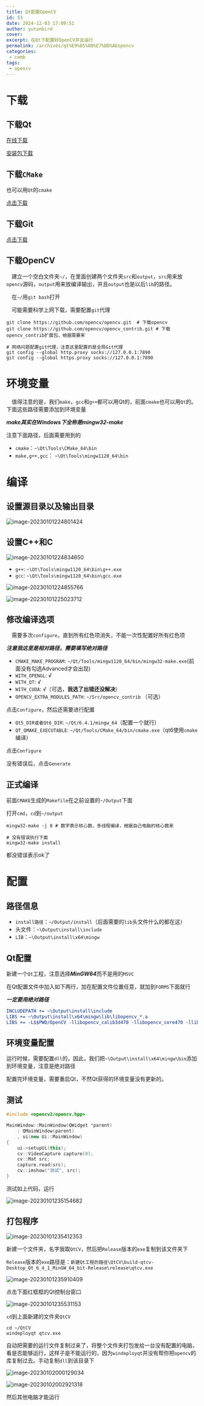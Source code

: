 ```yaml
---
title: Qt配置OpenCV
id: 53
date: 2024-12-03 17:09:51
auther: yutanbird
cover: 
excerpt: 在Qt下配置好OpenCV并且运行
permalink: /archives/qt%E9%85%8D%E7%BD%AEopencv
categories:
 - comb
tags: 
 - opencv
---
```




# 下载

## 下载Qt

[在线下载](https://d13lb3tujbc8s0.cloudfront.net/onlineinstallers/qt-unified-windows-x64-4.5.1-online.exe)

[安装包下载](https://download.qt.io/official_releases/qt/6.4/6.4.1/single/)

## 下载`CMake`

也可以用`Qt`的`cmake`

[点击下载](https://github.com/Kitware/CMake/releases/download/v3.25.1/cmake-3.25.1-windows-x86_64.msi)

## 下载Git

[点击下载](https://github.com/git-for-windows/git/releases/download/v2.39.0.windows.2/Git-2.39.0.2-64-bit.exe)

## 下载OpenCV

&emsp;建立一个空白文件夹`~/`，在里面创建两个文件夹`src`和`output`，`src`用来放`opencv`源码，`output`用来放编译输出，并且`output`也是以后`lib`的路径。

&emsp;在`~/`用`git bash`打开

&emsp;可能需要科学上网下载，需要配置`git`代理

```shell
git clone https://github.com/opencv/opencv.git  # 下载opencv
git clone https://github.com/opencv/opencv_contrib.git # 下载opencv_contrib扩展包，根据需要来

# 网络问题配置git代理，注意这里配置的是全局Git代理
git config --global http.proxy socks://127.0.0.1:7890
git config --global https.proxy socks://127.0.0.1:7890
```

# 环境变量

&emsp;值得注意的是，我们`make`，`gcc`和`g++`都可以用Qt的，前面`cmake`也可以用`Qt`的。下面这些路径需要添加到环境变量

***make其实在Windows下全称是mingw32-make***

注意下面路径，后面需要用到的

- `cmake`：`~\Qt\Tools\CMake_64\bin`
- `make,g++,gcc`： `~\Qt\Tools\mingw1120_64\bin`

# 编译

## 设置源目录以及输出目录

![image-20230101224801424](https://imagere.oss-cn-beijing.aliyuncs.com/img20221228/image-20230101224801424.png)

## 设置C++和C

![image-20230101224834650](https://imagere.oss-cn-beijing.aliyuncs.com/img20221228/image-20230101224834650.png)

- `g++`: `~\Qt\Tools\mingw1120_64\bin\g++.exe`
- `gcc`: `~\Qt\Tools\mingw1120_64\bin\gcc.exe`

![image-20230101224855766](https://imagere.oss-cn-beijing.aliyuncs.com/img20221228/image-20230101224855766.png)

![image-20230101225023712](https://imagere.oss-cn-beijing.aliyuncs.com/img20221228/image-20230101225023712.png)

## 修改编译选项

&emsp;需要多次`configure`，直到所有红色项消失，不能一次性配置好所有红色项

***注意我这里是相对路径，需要填写绝对路径***

- `CMAKE_MAKE_PROGRAM`: `~/Qt/Tools/mingw1120_64/bin/mingw32-make.exe`(前面没有勾选Advanced才会出现)
- `WITH_OPENGL`: √
- `WITH_QT`: √
- `WITH_CUDA`: √（可选，**我选了出错还没解决**）
- `OPENCV_EXTRA_MODULES_PATH`: `~/Src/opencv_contrib` （可选）

点击`Configure`，然后还需要进行配置

- `Qt5_DIR或者Qt6_DIR`: `~/Qt/6.4.1/mingw_64`（配置一个就行）
- `QT_QMAKE_EXECUTABLE`: `~/Qt/Tools/CMake_64/bin/cmake.exe`（qt6使用`cmake`编译）

点击`Configure`

没有错误后，点击`Generate`

## 正式编译

前面`CMAKE`生成的`Makefile`在之前设置的`~/Output`下面

打开`cmd`，`cd`到`~/output`

```shell
mingw32-make -j 8 # 数字表示核心数，多线程编译，根据自己电脑的核心数来

# 没有错误执行下面
mingw32-make install
```

都没错误表示ok了

# 配置

## 路径信息

- `install路径`：`~/Output/install`（后面需要的`lib`头文件什么的都在这）
- 头文件：`~\Output\install\include`
- `LIB`：`~\Output\install\x64\mingw`

## Qt配置

新建一个`Qt`工程，注意选择***MinGW64***而不是用的`MSVC`

在Qt配置文件中加入如下两行，加在配置文件位置任意，就加到`FORMS`下面就行

***一定要用绝对路径***

```cmake
INCLUDEPATH += ~\Output\install\include
LIBS += ~\Output\install\x64\mingw\lib\libopencv_*.a
LIBS += -L$$PWD/OpenCV -llibopencv_calib3d470 -llibopencv_core470 -llibopencv_dnn470 -llibopencv_features2d470 -llibopencv_flann470 -llibopencv_gapi470 -llibopencv_highgui470 -llibopencv_imgcodecs470 -llibopencv_imgproc470 -llibopencv_ml470 -llibopencv_objdetect470 -llibopencv_photo470 -llibopencv_stitching470 -llibopencv_video470 -llibopencv_videoio470
```

## 环境变量配置

运行时候，需要配置`dll`的，因此，我们把`~\Output\install\x64\mingw\bin`添加到环境变量，注意是绝对路径

配置完环境变量，需要重启Qt，不然Qt获得的环境变量没有更新的。

## 测试

```c++
#include <opencv2/opencv.hpp>

MainWindow::MainWindow(QWidget *parent)
    : QMainWindow(parent)
    , ui(new Ui::MainWindow)
{
    ui->setupUi(this);
    cv::VideoCapture capture(0);
    cv::Mat src;
    capture.read(src);
    cv::imshow("测试", src);
}
```

测试如上代码，运行

![image-20230101235154682](https://imagere.oss-cn-beijing.aliyuncs.com/img20221228/image-20230101235154682.png)

## 打包程序

![image-20230101235412353](https://imagere.oss-cn-beijing.aliyuncs.com/img20221228/image-20230101235412353.png)

新建一个文件夹，名字我取`QtCV`，然后把`Release`版本的`exe`复制到该文件夹下

`Release`版本的`exe`路径是：`新建Qt工程的路径\QtCV\build-qtcv-Desktop_Qt_6_4_1_MinGW_64_bit-Release\release\qtcv.exe`

![image-20230101235910409](https://imagere.oss-cn-beijing.aliyuncs.com/img20221228/image-20230101235910409.png)

点击下面红框框的Qt控制台窗口

![image-20230101235531153](https://imagere.oss-cn-beijing.aliyuncs.com/img20221228/image-20230101235531153.png)

`cd`到上面新建的文件夹`QtCV`

```shell
cd ~/QtCV
windeployqt qtcv.exe
```

自动把需要的运行文件复制过来了，将整个文件夹打包发给一台没有配置的电脑，看是否能够运行，这样子是不能运行的，因为`windeployqt`并没有帮你把`opencv`的库复制过去。手动复制`dll`到该目录下

![image-20230102000129034](https://imagere.oss-cn-beijing.aliyuncs.com/img20221228/image-20230102000129034.png)

![image-20230102002921318](https://imagere.oss-cn-beijing.aliyuncs.com/img20221228/image-20230102002921318.png)

然后其他电脑才能运行